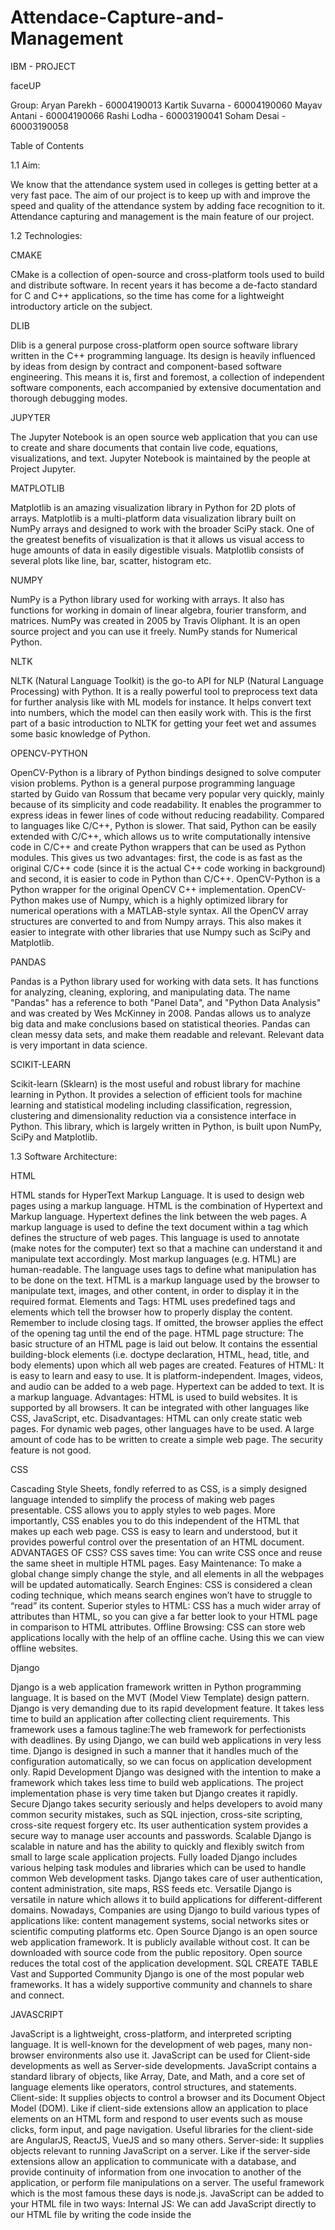 # Attendace-Capture-and-Management
















IBM - PROJECT


faceUP























Group:
Aryan Parekh    - 60004190013
Kartik Suvarna  - 60004190060
Mayav Antani   - 60004190066
Rashi Lodha      - 60003190041
Soham Desai     - 60003190058





Table of Contents





















1.1 Aim:

We know that the attendance system used in colleges is getting better at a very fast pace. The aim of our project is to keep up with and improve the speed and quality of the attendance system by adding face recognition to it. Attendance capturing and management is the main feature of our project.

1.2 Technologies:

CMAKE

CMake is a collection of open-source and cross-platform tools used to build and distribute software. In recent years it has become a de-facto standard for C and C++ applications, so the time has come for a lightweight introductory article on the subject.

DLIB

Dlib is a general purpose cross-platform open source software library written in the C++ programming language. Its design is heavily influenced by ideas from design by contract and component-based software engineering. This means it is, first and foremost, a collection of independent software components, each accompanied by extensive documentation and thorough debugging modes.

JUPYTER

The Jupyter Notebook is an open source web application that you can use to create and share documents that contain live code, equations, visualizations, and text. Jupyter Notebook is maintained by the people at Project Jupyter.

MATPLOTLIB

Matplotlib is an amazing visualization library in Python for 2D plots of arrays. Matplotlib is a multi-platform data visualization library built on NumPy arrays and designed to work with the broader SciPy stack. 
One of the greatest benefits of visualization is that it allows us visual access to huge amounts of data in easily digestible visuals. Matplotlib consists of several plots like line, bar, scatter, histogram etc.

NUMPY

NumPy is a Python library used for working with arrays.
It also has functions for working in domain of linear algebra, fourier transform, and matrices.
NumPy was created in 2005 by Travis Oliphant. It is an open source project and you can use it freely.
NumPy stands for Numerical Python.

NLTK

NLTK (Natural Language Toolkit) is the go-to API for NLP (Natural Language Processing) with Python. It is a really powerful tool to preprocess text data for further analysis like with ML models for instance. It helps convert text into numbers, which the model can then easily work with. This is the first part of a basic introduction to NLTK for getting your feet wet and assumes some basic knowledge of Python.

OPENCV-PYTHON

OpenCV-Python is a library of Python bindings designed to solve computer vision problems.
Python is a general purpose programming language started by Guido van Rossum that became very popular very quickly, mainly because of its simplicity and code readability. It enables the programmer to express ideas in fewer lines of code without reducing readability.
Compared to languages like C/C++, Python is slower. That said, Python can be easily extended with C/C++, which allows us to write computationally intensive code in C/C++ and create Python wrappers that can be used as Python modules. This gives us two advantages: first, the code is as fast as the original C/C++ code (since it is the actual C++ code working in background) and second, it is easier to code in Python than C/C++. OpenCV-Python is a Python wrapper for the original OpenCV C++ implementation.
OpenCV-Python makes use of Numpy, which is a highly optimized library for numerical operations with a MATLAB-style syntax. All the OpenCV array structures are converted to and from Numpy arrays. This also makes it easier to integrate with other libraries that use Numpy such as SciPy and Matplotlib.

PANDAS

Pandas is a Python library used for working with data sets.
It has functions for analyzing, cleaning, exploring, and manipulating data.
The name "Pandas" has a reference to both "Panel Data", and "Python Data Analysis" and was created by Wes McKinney in 2008.
Pandas allows us to analyze big data and make conclusions based on statistical theories.
Pandas can clean messy data sets, and make them readable and relevant.
Relevant data is very important in data science.

SCIKIT-LEARN

Scikit-learn (Sklearn) is the most useful and robust library for machine learning in Python. It provides a selection of efficient tools for machine learning and statistical modeling including classification, regression, clustering and dimensionality reduction via a consistence interface in Python. This library, which is largely written in Python, is built upon NumPy, SciPy and Matplotlib.


1.3 Software Architecture:

HTML

HTML stands for HyperText Markup Language. It is used to design web pages using a markup language. HTML is the combination of Hypertext and Markup language. Hypertext defines the link between the web pages. A markup language is used to define the text document within a tag which defines the structure of web pages. This language is used to annotate (make notes for the computer) text so that a machine can understand it and manipulate text accordingly. Most markup languages (e.g. HTML) are human-readable. The language uses tags to define what manipulation has to be done on the text. HTML is a markup language used by the browser to manipulate text, images, and other content, in order to display it in the required format.
Elements and Tags: HTML uses predefined tags and elements which tell the browser how to properly display the content. Remember to include closing tags. If omitted, the browser applies the effect of the opening tag until the end of the page. 
HTML page structure: The basic structure of an HTML page is laid out below. It contains the essential building-block elements (i.e. doctype declaration, HTML, head, title, and body elements) upon which all web pages are created.
Features of HTML: 
It is easy to learn and easy to use.
It is platform-independent.
Images, videos, and audio can be added to a web page.
Hypertext can be added to text.
It is a markup language.
Advantages: 
HTML is used to build websites.
It is supported by all browsers.
It can be integrated with other languages like CSS, JavaScript, etc.
Disadvantages: 
HTML can only create static web pages. For dynamic web pages, other languages have to be used.
A large amount of code has to be written to create a simple web page.
The security feature is not good.

CSS

Cascading Style Sheets, fondly referred to as CSS, is a simply designed language intended to simplify the process of making web pages presentable. CSS allows you to apply styles to web pages. More importantly, CSS enables you to do this independent of the HTML that makes up each web page.
CSS is easy to learn and understood, but it provides powerful control over the presentation of an HTML document.
ADVANTAGES OF CSS? 
CSS saves time: You can write CSS once and reuse the same sheet in multiple HTML pages.
Easy Maintenance: To make a global change simply change the style, and all elements in all the webpages will be updated automatically.
Search Engines: CSS is considered a clean coding technique, which means search engines won’t have to struggle to “read” its content.
Superior styles to HTML: CSS has a much wider array of attributes than HTML, so you can give a far better look to your HTML page in comparison to HTML attributes.
Offline Browsing: CSS can store web applications locally with the help of an offline cache. Using this we can view offline websites.

Django

Django is a web application framework written in Python programming language. It is based on the MVT (Model View Template) design pattern. Django is very demanding due to its rapid development feature. It takes less time to build an application after collecting client requirements.
This framework uses a famous tagline:The web framework for perfectionists with deadlines.
By using Django, we can build web applications in very less time. Django is designed in such a manner that it handles much of the configuration automatically, so we can focus on application development only.
Rapid Development
Django was designed with the intention to make a framework which takes less time to build web applications. The project implementation phase is very time taken but Django creates it rapidly.
Secure
Django takes security seriously and helps developers to avoid many common security mistakes, such as SQL injection, cross-site scripting, cross-site request forgery etc. Its user authentication system provides a secure way to manage user accounts and passwords.
Scalable
Django is scalable in nature and has the ability to quickly and flexibly switch from small to large scale application projects.
Fully loaded
Django includes various helping task modules and libraries which can be used to handle common Web development tasks. Django takes care of user authentication, content administration, site maps, RSS feeds etc.
Versatile
Django is versatile in nature which allows it to build applications for different-different domains. Nowadays, Companies are using Django to build various types of applications like: content management systems, social networks sites or scientific computing platforms etc.
Open Source
Django is an open source web application framework. It is publicly available without cost. It can be downloaded with source code from the public repository. Open source reduces the total cost of the application development.
SQL CREATE TABLE
Vast and Supported Community
Django is one of the most popular web frameworks. It has a widely supportive community and channels to share and connect.

JAVASCRIPT

JavaScript is a lightweight, cross-platform, and interpreted scripting language. It is well-known for the development of web pages, many non-browser environments also use it. JavaScript can be used for Client-side developments as well as Server-side developments. JavaScript contains a standard library of objects, like Array, Date, and Math, and a core set of language elements like operators, control structures, and statements.
Client-side: It supplies objects to control a browser and its Document Object Model (DOM). Like if client-side extensions allow an application to place elements on an HTML form and respond to user events such as mouse clicks, form input, and page navigation. Useful libraries for the client-side are AngularJS, ReactJS, VueJS and so many others.
Server-side: It supplies objects relevant to running JavaScript on a server. Like if the server-side extensions allow an application to communicate with a database, and provide continuity of information from one invocation to another of the application, or perform file manipulations on a server. The useful framework which is the most famous these days is node.js.
JavaScript can be added to your HTML file in two ways:
Internal JS: We can add JavaScript directly to our HTML file by writing the code inside the <script> tag. The <script> tag can either be placed inside the <head> or the <body> tag according to the requirement.
External JS: We can write JavaScript code in other file having an extension .js and then link this file inside the <head> tag of the HTML file in which we want to add this code.

2.1.1 Functional requirements:

alabaster==0.7.12
anaconda-client==1.7.2
anaconda-navigator==1.9.7
anaconda-project==0.8.3
appdirs==1.4.4
asgiref==3.3.4
asn1crypto==1.0.1
astroid==2.3.1
astropy==3.2.1
atomicwrites==1.3.0
attrs==19.2.0
Babel==2.7.0
backcall==0.1.0
backports.functools-lru-cache==1.5
backports.os==0.1.1
backports.shutil-get-terminal-size==1.0.0
backports.tempfile==1.0
backports.weakref==1.0.post1
beautifulsoup4==4.8.0
bitarray==1.0.1
bkcharts==0.2
bleach==3.1.0
bokeh==1.3.4
boto==2.49.0
Bottleneck==1.2.1
certifi==2019.9.11
cffi==1.12.3
chardet==3.0.4
Click==7.0
cloudpickle==1.2.2
clyent==1.2.2
cmake==3.20.4
colorama==0.4.1
comtypes==1.1.7
conda==4.7.12
conda-build==3.18.9
conda-package-handling==1.6.0
conda-verify==3.4.2
contextlib2==0.6.0
coreapi==2.3.3
coreschema==0.0.4
cryptography==2.7
cycler==0.10.0
Cython==0.29.13
cytoolz==0.10.0
dask==2.5.2
decorator==4.4.0
defusedxml==0.6.0
distlib==0.3.1
distributed==2.5.2
Django==3.1.5
django-cors-headers==3.6.0
djangorestframework==3.12.2
dlib==19.22.0
docutils==0.15.2
drf-yasg==1.20.0
entrypoints==0.3
et-xmlfile==1.0.1
face-recognition==1.3.0
face-recognition-models==0.3.0
fastcache==1.1.0
filelock==3.0.12
Flask==1.1.1
fsspec==0.5.2
future==0.17.1
gevent==1.4.0
glob2==0.7
greenlet==0.4.15
h5py==2.9.0
HeapDict==1.0.1
html5lib==1.0.1
idna==2.8
imageio==2.6.0
imagesize==1.1.0
importlib-metadata==0.23
inflection==0.5.1
ipykernel==5.1.2
ipython==7.8.0
ipython-genutils==0.2.0
ipywidgets==7.5.1
isort==4.3.21
itsdangerous==1.1.0
itypes==1.2.0
jdcal==1.4.1
jedi==0.15.1
Jinja2==2.10.3
joblib==0.13.2
json5==0.8.5
jsonschema==3.0.2
jupyter==1.0.0
jupyter-client==5.3.3
jupyter-console==6.0.0
jupyter-core==4.5.0
jupyterlab==1.1.4
jupyterlab-server==1.0.6
keyring==18.0.0
kiwisolver==1.1.0
lazy-object-proxy==1.4.2
libarchive-c==2.8
llvmlite==0.29.0
locket==0.2.0
lxml==4.4.1
MarkupSafe==1.1.1
matplotlib==3.1.1
mccabe==0.6.1
menuinst==1.4.16
mistune==0.8.4
mkl-fft==1.0.14
mkl-random==1.1.0
mkl-service==2.3.0
mock==3.0.5
more-itertools==7.2.0
mpmath==1.1.0
msgpack==0.6.1
multipledispatch==0.6.0
navigator-updater==0.2.1
nbconvert==5.6.0
nbformat==4.4.0
networkx==2.3
nltk==3.4.5
node==0.9.25
nose==1.3.7
notebook==6.0.1
numba==0.45.1
numexpr==2.7.0
numpy==1.16.5
numpydoc==0.9.1
odict==1.7.0
olefile==0.46
opencv-python==4.5.2.54
openpyxl==3.0.0
packaging==19.2
pandas==0.25.1
pandocfilters==1.4.2
parso==0.5.1
partd==1.0.0
path.py==12.0.1
pathlib2==2.3.5
patsy==0.5.1
pep8==1.7.1
pickleshare==0.7.5
Pillow==6.2.0
pkginfo==1.5.0.1
pluggy==0.13.0
plumber==1.6
ply==3.11
prometheus-client==0.7.1
prompt-toolkit==2.0.10
psutil==5.6.3
psycopg2==2.8.6
py==1.8.0
pycodestyle==2.5.0
pycosat==0.6.3
pycparser==2.19
pycrypto==2.6.1
pycurl==7.43.0.3
pyflakes==2.1.1
Pygments==2.4.2
pylint==2.4.2
pyodbc==4.0.27
pyOpenSSL==19.0.0
pyparsing==2.4.2
pyreadline==2.1
pyrsistent==0.15.4
PySocks==1.7.1
pytest==5.2.1
pytest-arraydiff==0.3
pytest-astropy==0.5.0
pytest-doctestplus==0.4.0
pytest-openfiles==0.4.0
pytest-remotedata==0.3.2
python-dateutil==2.8.0
pytz==2019.3
PyWavelets==1.0.3
pywin32==223
pywinpty==0.5.5
PyYAML==5.1.2
pyzmq==18.1.0
QtAwesome==0.6.0
qtconsole==4.5.5
QtPy==1.9.0
requests==2.22.0
rope==0.14.0
ruamel-yaml==0.15.46
ruamel.yaml==0.17.9
ruamel.yaml.clib==0.2.2
scikit-image==0.15.0
scikit-learn==0.21.3
scipy==1.3.1
seaborn==0.9.0
Send2Trash==1.5.0
simplegeneric==0.8.1
singledispatch==3.4.0.3
six==1.12.0
snowballstemmer==2.0.0
sortedcollections==1.1.2
sortedcontainers==2.1.0
soupsieve==1.9.3
Sphinx==2.2.0
sphinxcontrib-applehelp==1.0.1
sphinxcontrib-devhelp==1.0.1
sphinxcontrib-htmlhelp==1.0.2
sphinxcontrib-jsmath==1.0.1
sphinxcontrib-qthelp==1.0.2
sphinxcontrib-serializinghtml==1.1.3
sphinxcontrib-websupport==1.1.2
spyder==3.3.6
spyder-kernels==0.5.2
SQLAlchemy==1.3.9
sqlparse==0.4.1
statsmodels==0.10.1
sympy==1.4
tables==3.5.2
tblib==1.4.0
terminado==0.8.2
testpath==0.4.2
toolz==0.10.0
tornado==6.0.3
tqdm==4.36.1
traitlets==4.3.3
typed-ast==1.4.1
typing-extensions==3.10.0.0
unicodecsv==0.14.1
uritemplate==3.0.1
urllib3==1.24.2
virtualenv==20.4.0
virtualenvwrapper-win==1.2.6
wcwidth==0.1.7
webencodings==0.5.1
Werkzeug==0.16.0
widgetsnbextension==3.5.1
win-inet-pton==1.1.0
win-unicode-console==0.5
wincertstore==0.2
wrapt==1.11.2
xlrd==1.2.0
XlsxWriter==1.2.1
xlwings==0.15.10
xlwt==1.3.0
zict==1.0.0
zipp==0.6.0
zope.component==4.6.2
zope.deferredimport==4.3.1
zope.deprecation==4.4.0
zope.event==4.4
zope.hookable==5.0.1
zope.interface==5.1.0
zope.lifecycleevent==4.3
zope.proxy==4.3.5

2.1.2 User Requirements:

The user will require a Laptop or Desktop with webcam facility to capture the attendance.

2.1.3 Environmental Requirements: 

Anaconda Navigator: 

Anaconda Navigator is a desktop graphical user interface (GUI) included in Anaconda® distribution that allows you to launch applications and easily manage conda packages, environments, and channels without using command-line commands. Navigator can search for packages on Anaconda.org or in a local Anaconda Repository. It is available for Windows, macOS, and Linux.

Conda: 

Conda is an open source package management system and environment management system that runs on Windows, macOS and Linux. Conda quickly installs, runs and updates packages and their dependencies. Conda easily creates, saves, loads and switches between environments on your local computer. It was created for Python programs, but it can package and distribute software for any language. Conda as a package manager helps you find and install packages. If you need a package that    requires a different version of Python, you do not need to switch to a different environment manager, because conda is also an environment manager. With just a few commands, you can set up a totally separate environment to run that different version of Python, while continuing to run your usual version of Python in your normal environment.

Django 3.1.5 :
 
Django is a high-level Python Web framework that encourages rapid development and clean, pragmatic design. Built by experienced developers, it takes care of much of the hassle of Web development, so you can focus on writing your app without needing to reinvent the wheel. It’s free and open source.

Jupyter:
 The Jupyter Notebook is an open-source web application that allows you to create and share documents that contain live code, equations, visualizations and narrative text. Uses include: data cleaning and transformation, numerical simulation, statistical modeling, data visualization, machine learning, and much more.

2.2 Design and Architecture:
2.3 Implementation:
Face recognition is really a series of several related problems:
First, look at a picture and find all the faces in it
Second, focus on each face and be able to understand that even if a face is turned in a weird direction or in bad lighting, it is still the same person.
Third, be able to pick out unique features of the face that you can use to tell it apart from other people— like how big the eyes are, how long the face is, etc.
Finally, compare the unique features of that face to all the people you already know to determine the person’s name.
As a human, your brain is wired to do all of this automatically and instantly. In fact, humans are too good at recognizing faces and end up seeing faces in everyday objects. We need to build a pipeline where we solve each step of face recognition separately and pass the result of the current step to the next step. In other words, we will chain together several machine learning algorithms. 
Step 1: Finding all the Faces
The first step in our pipeline is face detection. Obviously we need to locate the faces in a photograph before we can try to tell them apart!
If you’ve used any camera in the last 10 years, you’ve probably seen face detection in action
Face detection is a great feature for cameras. When the camera can automatically pick out faces, it can make sure that all the faces are in focus before it takes the picture. But we’ll use it for a different purpose — finding the areas of the image we want to pass on to the next step in our pipeline.
To find faces in an image, we’ll start by making our image black and white because we don’t need color data to find faces.
Our goal is to figure out how dark the current pixel is compared to the pixels directly surrounding it. Then we want to draw an arrow showing in which direction the image is getting darker.
If you repeat that process for every single pixel in the image, you end up with every pixel being replaced by an arrow. These arrows are called gradients and they show the flow from light to dark across the entire image.
It would be better if we could just see the basic flow of lightness/darkness at a higher level so we could see the basic pattern of the image.
To do this, we’ll break up the image into small squares of 16x16 pixels each. In each square, we’ll count up how many gradients point in each major direction (how many point up, point up-right, point right, etc…). Then we’ll replace that square in the image with the arrow directions that were the strongest.
The end result is we turn the original image into a very simple representation that captures the basic structure of a face in a simple way.
To find faces in this HOG image, all we have to do is find the part of our image that looks the most similar to a known HOG pattern that was extracted from a bunch of other training faces.
Step 2: Posing and Projecting Faces
Now we have to deal with the problem that faces turned in different directions look totally different to a computer.
To account for this, we will try to warp each picture so that the eyes and lips are always in the sample place in the image. This will make it a lot easier for us to compare faces in the next steps.
To do this, we are going to use an algorithm called face landmark estimation.The basic idea is we will come up with 68 specific points (called landmarks) that exist on every face — the top of the chin, the outside edge of each eye, the inner edge of each eyebrow, etc. Then we will train a machine learning algorithm to be able to find these 68 specific points on any face.
Now that we know where the eyes and mouth are, we’ll simply rotate, scale and shear the image so that the eyes and mouth are centered as best as possible. We won’t do any fancy 3d warps because that would introduce distortions into the image. We are only going to use basic image transformations like rotation and scale that preserve parallel lines.
Now no matter how the face is turned, we are able to center the eyes and mouth in roughly the same position in the image. This will make our next step a lot more accurate.
Step 3: Encoding Faces
The simplest approach to face recognition is to directly compare the unknown face we found in Step 2 with all the pictures we have of people that have already been tagged. When we find a previously tagged face that looks very similar to our unknown face, it must be the same person. There’s actually a huge problem with that approach.
What we need is a way to extract a few basic measurements from each face. Then we could measure our unknown face the same way and find the known face with the closest measurements. For example, we might measure the size of each ear, the spacing between the eyes, the length of the nose, etc.
The most reliable way to measure a face
It turns out that the measurements that seem obvious to us humans (like eye color) don’t really make sense to a computer looking at individual pixels in an image. Researchers have discovered that the most accurate approach is to let the computer figure out the measurements to collect itself. Deep learning does a better job than humans at figuring out which parts of a face are important to measure.
The solution is to train a Deep Convolutional Neural Network. But instead of training the network to recognize pictures objects like we did last time, we are going to train it to generate 128 measurements for each face.
The training process works by looking at 3 face images at a time:
Load a training face image of a known person
Load another picture of the same known person
Load a picture of a totally different person
Then the algorithm looks at the measurements it is currently generating for each of those three images. It then tweaks the neural network slightly so that it makes sure the measurements it generates for #1 and #2 are slightly closer while making sure the measurements for #2 and #3 are slightly further apart.
After repeating this step millions of times for millions of images of thousands of different people, the neural network learns to reliably generate 128 measurements for each person. Any ten different pictures of the same person should give roughly the same measurements.
Machine learning people call the 128 measurements of each face an embedding. The idea of reducing complicated raw data like a picture into a list of computer-generated numbers comes up a lot in machine learning (especially in language translation).
Encoding our face image
This process of training a convolutional neural network to output face embeddings requires a lot of data and computer power. Even with an expensive NVidia Tesla video card, it takes about 24 hours of continuous training to get good accuracy.
But once the network has been trained, it can generate measurements for any face, even ones it has never seen before! So this step only needs to be done once. Lucky for us, the fine folks at OpenFace already did this and they published several trained networks which we can directly use. 
Step 4: Finding the person’s name from the encoding
This last step is actually the easiest step in the whole process. All we have to do is find the person in our database of known people who has the closest measurements to our test image.
You can do that by using any basic machine learning classification algorithm. No fancy deep learning tricks are needed. We’ll use a simple linear SVM classifier, but lots of classification algorithms could work.
All we need to do is train a classifier that can take in the measurements from a new test image and tell which known person is the closest match. Running this classifier takes milliseconds. The result of the classifier is the name of the person!


2.4 Graphical User Interface:

1. Login Page


2. Home Page
3. Page - To create a Student



4. To Create batches - Eg. Engineering 4 years



5. List of Batches


6. To Create Branches Eg: Computer , Information Technology , etc





7. List of the Branches - You can see here in the example



8.  A default of 8 semesters in every branch
9. To add subjects in a particular semester giving it a unique subject id and name.



10. Listing all the subjects in a particular semester.





11. To create lectures is a particular semester



12.  All the lectures in a particular semester.



13. Batch list in Attendance Capture.



14. Branch list in Attendance Capture.



15. Semester list in Attendance Capture.



16. Subject list in Attendance Capture.


17. Lecture list in Attendance Capture.



18. To capture a student’s Face.



19  To know which student was present during the lecture- After Capture attendance Record


























2.5 Customer Testing: 

1.We showed our project to students from different colleges and asked for their feedback. 
2. We added the search button in the display batch, semester, students so that it doesn’t become a tedious job to find or create any of these.
3. Added a timestamp column in the final Attendance Report to make the functioning as easy as possible.
4. Added pagination for all tables in all pages, hence making the tables more compact and easy to access.

2.6 Evaluation:

 The face recognition code generates a 128 feature vector array for every face detected by the webcam and we compare that feature vector to other feature vectors present in our database for that particular batch. The code presently shows a 85% accuracy which we plan to make more precise as a part of further scope and development.

3.Conclusion:

In this report we have made an OpenCV face recognition Project along with Attendance Management that will use a webcam to detect faces and record the attendance live in the database. The system has been implemented using the HOG algorithm. The implementation of the Smart Attendance System portrays the existence of an agreement between the appropriate recognition rate and the threshold value. HOG is the authentic and competent face recognition algorithm found in OpenCV for the identification of the students . Also in this method we just have to feed the image . The neural network helps you automatically create 128 feature vectors in a centered face which is then passed through the network to get an optimised result.
We have also learned how face recognition library takes an image input, converts its color scaling to one which is most suitable and then creates 128 feature vectors by aligning the eyes and lips of the face detected, this is done by simple image manipulations. 



4. Further Development And Research:

1. Increasing the database that we have taken into account . 
2. Capturing pictures at multiple instances and then calculating the attendance probability - 
Greater than 50% -present 
Else absent . 
3. No need to press a particular button in order to record the attendance . Self automated attendance taking capability .
4. Attendance taken at variable instances so that there is transparency at the time of recording the attendance. 
5. Increasing the accuracy of the model.
6. Integrating it with a full fledged app like teams of google classroom so that we can increase the scope of the project.




5. REFERENCES :


https://www.pyimagesearch.com/2018/09/24/opencv-face-recognition/

 http://www.ijsrp.org/research-paper-0218/ijsrp-p7433.pdf

https://www.theseus.fi/bitstream/handle/10024/132808/Delbiaggio_Nicolas.pdf?sequence=1&isAllowed=y

https://iopscience.iop.org/article/10.1088/1757-899X/263/4/042095/pdf

 https://towardsdatascience.com/face-recognition-how-lbph-works-90ec258c3d6b

https://medium.com/@ageitgey/machine-learning-is-fun-part-4-modern-face-recognition-with-deep-learning-c3cffc121d78

 https://www.superdatascience.com/blogs/opencv-face-recognition face Recognition based Attendance Management System using Machine Learning Anushka Waingankar1, Akash Upadhyay2, Ruchi Shah3, Nevil Pooniwala4, Prashant Kasambe5

 Automatic Attendance System Using Face Recognition. Ashish Choudhary1,Abhishek Tripathi2,Abhishek Bajaj3,Mudit Rathi4 and B.M Nandini5 1,2,3,4,5 Information Science and Engineering, The National Institue of Engineering

 Face Recognition Based Student Attendance System with OpenCV CH. VINOD KUMAR1 , DR. K. RAJA KUMAR2 1 PG Scholar, Dept of CS& SE, Andhra University, Vishakhapatnam, AP, India. 2Assistant Professor, Dept of CS& SE, Andhra University, Vishakhapatnam, AP, India.



6. APPENDIX:


https://github.com/AryanParekh/Attendace-Capture-and-Management




























THANK YOU
